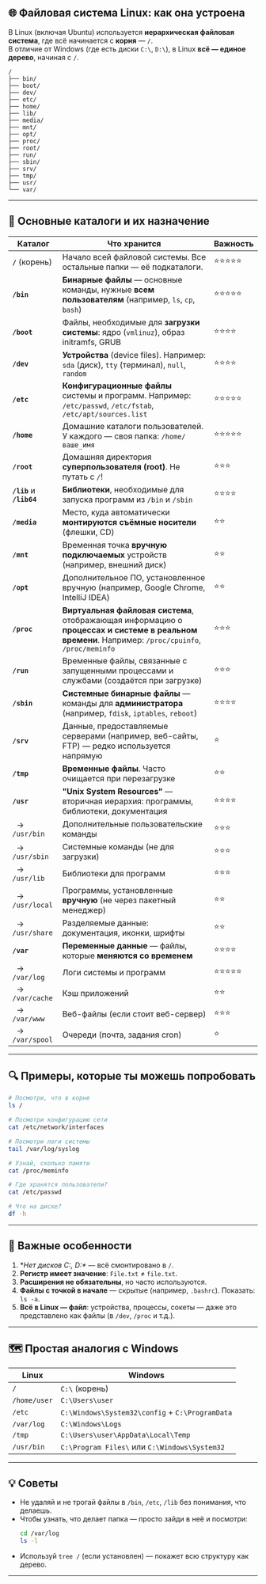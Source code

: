 ## 🌐 **Файловая система Linux: как она устроена**

В Linux (включая Ubuntu) используется **иерархическая файловая система**, где всё начинается с **корня** — `/`.  
В отличие от Windows (где есть диски `C:\`, `D:\`), в Linux **всё — единое дерево**, начиная с `/`.

```
/
├── bin/
├── boot/
├── dev/
├── etc/
├── home/
├── lib/
├── media/
├── mnt/
├── opt/
├── proc/
├── root/
├── run/
├── sbin/
├── srv/
├── tmp/
├── usr/
└── var/
```

---

## 📁 Основные каталоги и их назначение

| Каталог                    | Что хранится                                                                                                                                       | Важность |
| -------------------------- | -------------------------------------------------------------------------------------------------------------------------------------------------- | -------- |
| **`/`** (корень)           | Начало всей файловой системы. Все остальные папки — её подкаталоги.                                                                                | ⭐⭐⭐⭐⭐    |
| **`/bin`**                 | **Бинарные файлы** — основные команды, нужные **всем пользователям** (например, `ls`, `cp`, `bash`)                                                | ⭐⭐⭐⭐⭐    |
| **`/boot`**                | Файлы, необходимые для **загрузки системы**: ядро (`vmlinuz`), образ initramfs, GRUB                                                               | ⭐⭐⭐⭐     |
| **`/dev`**                 | **Устройства** (device files). Например: `sda` (диск), `tty` (терминал), `null`, `random`                                                          | ⭐⭐⭐⭐     |
| **`/etc`**                 | **Конфигурационные файлы** системы и программ. Например: `/etc/passwd`, `/etc/fstab`, `/etc/apt/sources.list`                                      | ⭐⭐⭐⭐⭐    |
| **`/home`**                | Домашние каталоги пользователей. У каждого — своя папка: `/home/ваше_имя`                                                                          | ⭐⭐⭐⭐⭐    |
| **`/root`**                | Домашняя директория **суперпользователя (root)**. Не путать с `/`!                                                                                 | ⭐⭐⭐      |
| **`/lib`** и **`/lib64`**  | **Библиотеки**, необходимые для запуска программ из `/bin` и `/sbin`                                                                               | ⭐⭐⭐⭐     |
| **`/media`**               | Место, куда автоматически **монтируются съёмные носители** (флешки, CD)                                                                            | ⭐⭐       |
| **`/mnt`**                 | Временная точка **вручную подключаемых** устройств (например, внешний диск)                                                                        | ⭐⭐       |
| **`/opt`**                 | Дополнительное ПО, установленное вручную (например, Google Chrome, IntelliJ IDEA)                                                                  | ⭐⭐       |
| **`/proc`**                | **Виртуальная файловая система**, отображающая информацию о **процессах и системе в реальном времени**. Например: `/proc/cpuinfo`, `/proc/meminfo` | ⭐⭐⭐      |
| **`/run`**                 | Временные файлы, связанные с запущенными процессами и службами (создаётся при загрузке)                                                            | ⭐⭐⭐      |
| **`/sbin`**                | **Системные бинарные файлы** — команды для **администратора** (например, `fdisk`, `iptables`, `reboot`)                                            | ⭐⭐⭐⭐     |
| **`/srv`**                 | Данные, предоставляемые серверами (например, веб-сайты, FTP) — редко используется напрямую                                                         | ⭐        |
| **`/tmp`**                 | **Временные файлы**. Часто очищается при перезагрузке                                                                                              | ⭐⭐       |
| **`/usr`**                 | **"Unix System Resources"** — вторичная иерархия: программы, библиотеки, документация                                                              | ⭐⭐⭐⭐     |
| &nbsp;&nbsp;→ `/usr/bin`   | Дополнительные пользовательские команды                                                                                                            | ⭐⭐⭐      |
| &nbsp;&nbsp;→ `/usr/sbin`  | Системные команды (не для загрузки)                                                                                                                | ⭐⭐⭐      |
| &nbsp;&nbsp;→ `/usr/lib`   | Библиотеки для программ                                                                                                                            | ⭐⭐⭐      |
| &nbsp;&nbsp;→ `/usr/local` | Программы, установленные **вручную** (не через пакетный менеджер)                                                                                  | ⭐⭐       |
| &nbsp;&nbsp;→ `/usr/share` | Разделяемые данные: документация, иконки, шрифты                                                                                                   | ⭐⭐       |
| **`/var`**                 | **Переменные данные** — файлы, которые **меняются со временем**                                                                                    | ⭐⭐⭐⭐     |
| &nbsp;&nbsp;→ `/var/log`   | Логи системы и программ                                                                                                                            | ⭐⭐⭐⭐⭐    |
| &nbsp;&nbsp;→ `/var/cache` | Кэш приложений                                                                                                                                     | ⭐⭐       |
| &nbsp;&nbsp;→ `/var/www`   | Веб-файлы (если стоит веб-сервер)                                                                                                                  | ⭐⭐⭐      |
| &nbsp;&nbsp;→ `/var/spool` | Очереди (почта, задания cron)                                                                                                                      | ⭐        |

---

## 🔍 Примеры, которые ты можешь попробовать

```bash
# Посмотри, что в корне
ls /

# Посмотри конфигурацию сети
cat /etc/network/interfaces

# Посмотри логи системы
tail /var/log/syslog

# Узнай, сколько памяти
cat /proc/meminfo

# Где хранятся пользователи?
cat /etc/passwd

# Что на диске?
df -h
```

---

## 🧠 Важные особенности

1. **Нет дисков C:\, D:\** — всё смонтировано в `/`.
2. **Регистр имеет значение**: `File.txt` ≠ `file.txt`.
3. **Расширения не обязательны**, но часто используются.
4. **Файлы с точкой в начале** — скрытые (например, `.bashrc`). Показать: `ls -a`.
5. **Всё в Linux — файл**: устройства, процессы, сокеты — даже это представлено как файлы (в `/dev`, `/proc` и т.д.).

---

## 🗺️ Простая аналогия с Windows

| Linux | Windows |
|------|--------|
| `/` | `C:\` (корень) |
| `/home/user` | `C:\Users\user` |
| `/etc` | `C:\Windows\System32\config` + `C:\ProgramData` |
| `/var/log` | `C:\Windows\Logs` |
| `/tmp` | `C:\Users\user\AppData\Local\Temp` |
| `/usr/bin` | `C:\Program Files\` или `C:\Windows\System32` |

---

## 💡 Советы

- Не удаляй и не трогай файлы в `/bin`, `/etc`, `/lib` без понимания, что делаешь.
- Чтобы узнать, что делает папка — просто зайди в неё и посмотри:  
  ```bash
  cd /var/log
  ls -l
  ```
- Используй `tree /` (если установлен) — покажет всю структуру как дерево.

---
